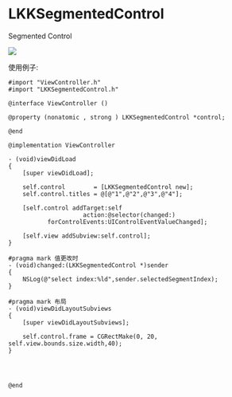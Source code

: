 # LKKSegmentedControl
Segmented Control


![](https://github.com/LeungKinKeung/image/blob/master/LKKSegmentedControl.jpg)


使用例子:

<pre>
<code>#import "ViewController.h"
#import "LKKSegmentedControl.h"

@interface ViewController ()

@property (nonatomic , strong ) LKKSegmentedControl *control;

@end

@implementation ViewController

- (void)viewDidLoad
{
    [super viewDidLoad];
   
    self.control        = [LKKSegmentedControl new];
    self.control.titles = @[@"1",@"2",@"3",@"4"];
    
    [self.control addTarget:self
                     action:@selector(changed:)
           forControlEvents:UIControlEventValueChanged];
    
    [self.view addSubview:self.control];
}

#pragma mark 值更改时
- (void)changed:(LKKSegmentedControl *)sender
{
    NSLog(@"select index:%ld",sender.selectedSegmentIndex);
}

#pragma mark 布局
- (void)viewDidLayoutSubviews
{
    [super viewDidLayoutSubviews];
    
    self.control.frame = CGRectMake(0, 20, self.view.bounds.size.width,40);
}




@end</code>
</pre>




